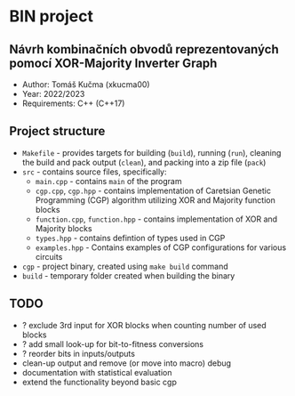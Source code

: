 # BIN project
## Návrh kombinačních obvodů reprezentovaných pomocí XOR-Majority Inverter Graph

 - Author: Tomáš Kučma (xkucma00)
 - Year: 2022/2023
 - Requirements: C++ (C++17)

## Project structure

 - `Makefile` - provides targets for building (`build`), running (`run`), cleaning the build and pack output (`clean`), and packing into a zip file (`pack`)
 - `src` - contains source files, specifically:
   - `main.cpp` - contains `main` of the program
   - `cgp.cpp`, `cgp.hpp` - contains implementation of Caretsian Genetic Programming (CGP) algorithm utilizing XOR and Majority function blocks
   - `function.cpp`, `function.hpp` - contains implementation of XOR and Majority blocks
   - `types.hpp` - contains defintion of types used in CGP
   - `examples.hpp` - Contains examples of CGP configurations for various circuits
 - `cgp` - project binary, created using `make build` command
 - `build` - temporary folder created when building the binary

## TODO

  - ? exclude 3rd input for XOR blocks when counting number of used blocks
  - ? add small look-up for bit-to-fitness conversions
  - ? reorder bits in inputs/outputs
  - clean-up output and remove (or move into macro) debug
  - documentation with statistical evaluation
  - extend the functionality beyond basic cgp
